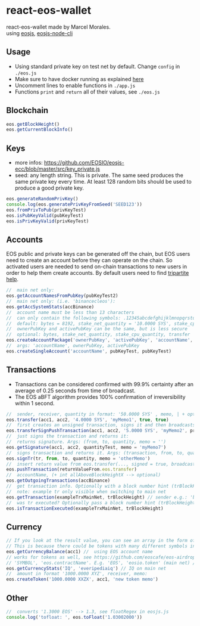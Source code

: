 
# react-eos-wallet
react-eos-wallet made by Marcel Morales.  
using [eosjs](https://github.com/EOSIO/eosjs), [eosjs-node-cli](https://github.com/MarcelBlockchain/eosjs-node-cli)
  
## Usage
* Using standard private key on test net by default. Change ```config``` in ```./eos.js```
* Make sure to have docker running as explained [here](https://github.com/EOSIO/eosjs/tree/master/docker)
* Uncomment lines to enable functions in ```./app.js``` 
* Functions ```print``` and ```return``` all of their values, see ```./eos.js```
  
## Blockchain
```js
eos.getBlockHeight()
eos.getCurrentBlockInfo()
```

## Keys
* more infos: https://github.com/EOSIO/eosjs-ecc/blob/master/src/key_private.js  
* seed: any length string. This is private. The same seed produces the same private key every time. At least 128 random bits should be used to produce a good private key.
```js
eos.generateRandomPrivKey()
console.log(eos.generatePrivKeyFromSeed('SEED123'))
eos.fromPrivToPub(privKeyTest)
eos.isPubKeyValid(pubKeyTest)
eos.isPrivKeyValid(privKeyTest)
```

## Accounts
EOS public and private keys can be generated off the chain, but EOS users need to create an account before they can operate on the chain. So activated users are needed to send on-chain transactions to new users in order to help them create accounts. By default users need to find [tripartite help](https://www.zeos.co/).  
```js 
//  main net only:  
eos.getAccountNamesFromPubKey(pubKeyTest2)
//  main net only: (i.e. 'binancecleos'):
eos.getAccSystemStats(accBinance)
//  account name must be less than 13 characters
//  can only contain the following symbols: .12345abcdefghijklmnopqrstuvwxyz:
//  default: bytes = 8192, stake_net_quantity = '10.0000 SYS', stake_cpu_quantity = '10.0000 SYS', transfer = 0:
//  ownerPubKey and activePubKey can be the same, but is less secure
//  optional: bytes, stake_net_quantity, stake_cpu_quantity, transfer
eos.createAccountPackage('ownerPubKey', 'activePubKey', 'accountName', bytes, stake_net_quantity, stake_cpu_quantity, transfer)
//  args: 'accountName', ownerPubKey, activePubKey
eos.createSingleAccount('accountName', pubKeyTest, pubKeyTest)
```  
  
## Transactions  
* Transactions can be considered confirmed with 99.9% certainty after an average of 0.25 seconds from time of broadcast.
* The EOS aBFT algorithm provides 100% confirmation of irreversibility within 1 second.
```js 
//  sender, receiver, quantity in format: '50.0000 SYS' , memo, | + optional: sign = true, broadcast = true
eos.transfer(acc1, acc2, '4.0000 SYS', 'myMemo1', true, true)
//  first creates an unsigned transaction, signs it and then broadcasts it. All separately. See logs()
eos.transferSignPushTransaction(acc1, acc2, '5.0000 SYS', 'myMemo2', privKeyTest)
//  just signs the transaction and returns it:
//  returns signature. Args: (from, to, quantity, memo = '')
eos.getSignature(acc1, acc2, quantityTest, memo = 'myMemo7')
//  signs transaction and returns it. Args: (transaction, from, to, quantity, memo = '')
eos.signTr(tr, from, to, quantity, memo = 'otherMemo')
//  insert return value from eos.transfer(..., signed = true, broadcast = false);
eos.pushTransaction(returnValueFrom.eos.transfer)
//  accountName, (+ int allAboveBlockHeightX --> optional)
eos.getOutgoingTransactions(accBinance)
//  get transaction info. Optionally with a block number hint (trBlockHeight)
//  note: example tr only visible when switching to main net
eos.getTransaction(exampleTrxMainNet, trBlockHeight) // sender e.g.: 'binancecleos' on main net
//  was tr executed? Optionally pass a block number hint (trBlockHeight). Returns bool
eos.isTransactionExecuted(exampleTrxMainNet, trBlockHeight)
```
  
## Currency  
```js
// If you look at the result value, you can see an array in the form of a string.
// This is because there could be tokens with many different symbols in the account
eos.getCurrencyBalance(acc1) //  using EOS account name
// works for tokens as well, see https://github.com/eoscafe/eos-airdrops
// 'SYMBOL', 'eos.contractName'. E.g. 'EOS', 'eosio.token' (main net) / 'SYS', 'eosio.token' (local test net)
eos.getCurrencyStats('IQ', 'everipediaiq') // IQ on main net
//  amount in format '1000.0000 XYZ', receiver, memo:
eos.createToken('1000.0000 XXZX', acc1, 'new token memo')
```

## Other  
```js 
//  converts '1.3000 EOS' --> 1.3, see floatRegex in eosjs.js
console.log('tofloat: ', eos.toFloat('1.03002000'))
```